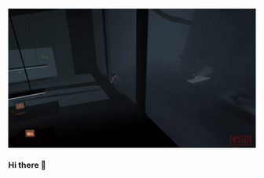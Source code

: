 ![inside](https://raw.githubusercontent.com/hzjjg/hzjjg/master/INSIDE-Free-Download-3.jpg)

### Hi there 👋

